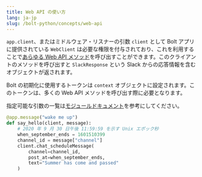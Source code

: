 ```yaml
---
title: Web API の使い方
lang: ja-jp
slug: /bolt-python/concepts/web-api
---
```


`app.client`、またはミドルウェア・リスナーの引数 `client` として Bolt アプリに提供されている `WebClient` は必要な権限を付与されており、これを利用することで[あらゆる Web API メソッド](/reference/methods)を呼び出すことができます。このクライアントのメソッドを呼び出すと `SlackResponse` という Slack からの応答情報を含むオブジェクトが返されます。

Bolt の初期化に使用するトークンは `context` オブジェクトに設定されます。このトークンは、多くの Web API メソッドを呼び出す際に必要となります。

<span>指定可能な引数の一覧は<a href="https://docs.slack.dev/bolt-python/reference/kwargs_injection/args.html">モジュールドキュメント</a>を参考にしてください。</span>
```python
@app.message("wake me up")
def say_hello(client, message):
    # 2020 年 9 月 30 日午後 11:59:59 を示す Unix エポック秒
    when_september_ends = 1601510399
    channel_id = message["channel"]
    client.chat_scheduleMessage(
        channel=channel_id,
        post_at=when_september_ends,
        text="Summer has come and passed"
    )
```